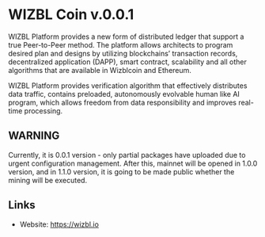 # WIZBL Coin v.0.0.1

WIZBL Platform provides a new form of distributed ledger that support a true Peer-to-Peer method. The platform allows architects to program desired plan and designs by utilizing blockchains’ transaction records, decentralized application (DAPP), smart contract, scalability and all other algorithms that are available in Wizblcoin and Ethereum.

WIZBL Platform provides verification algorithm that effectively distributes data traffic, contains preloaded, autonomously evolvable human like AI program, which allows freedom from data responsibility and improves real-time processing.

## WARNING

Currently, it is 0.0.1 version - only partial packages have uploaded due to urgent configuration management. After this, mainnet will be opened in 1.0.0 version, and in 1.1.0 version, it is going to be made public whether the mining will be executed.

## Links

* Website: https://wizbl.io
